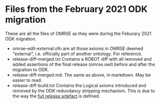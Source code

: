 # Files from the February 2021 ODK migration

These are all the files of OMRSE as they were during the Feburary 2021 ODK migration. 

- omrse-edit-external.ofn are all those axioms in OMRSE deemed "external", i.e. officially part of another ontology. For reference.
- release-diff-merged.txt Contains a ROBOT diff with all removed and added assertions of the final release (omrse.owl) before and after the migration to ODK.
- release-diff-merged.md. The same as above, in markdown. May be easier to read.
- release-diff-build.txt Contains the Logical axioms introduced and removed by the ODK redundancy stripping mechanism. This is due to the way the [full release artefact](https://github.com/INCATools/ontology-development-kit/blob/master/docs/ReleaseArtefacts.md#release-artefact-2-full-required) is defined.

